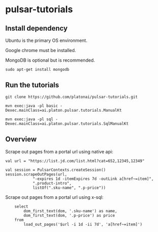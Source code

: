 # pulsar-tutorials

## Install dependency

Ubuntu is the primary OS environment. 

Google chrome must be installed. 

MongoDB is optional but is recommended. 

    sudo apt-get install mongodb

## Run the tutorials

    git clone https://github.com/platonai/pulsar-tutorials.git

    mvn exec:java -pl basic -Dexec.mainClass=ai.platon.pulsar.tutorials.ManualKt

    mvn exec:java -pl sql -Dexec.mainClass=ai.platon.pulsar.tutorials.SqlManualKt

## Overview

Scrape out pages from a portal url using native api:

    val url = "https://list.jd.com/list.html?cat=652,12345,12349"

    val session = PulsarContexts.createSession()
    session.scrapeOutPages(url,
                "-expires 1d -itemExpires 7d -outLink a[href~=item]",
                ".product-intro",
                listOf(".sku-name", ".p-price"))

Scrape out pages from a portal url using x-sql:

        select
            dom_first_text(dom, '.sku-name') as name,
            dom_first_text(dom, '.p-price') as price
        from
            load_out_pages('$url -i 1d -ii 7d', 'a[href~=item]')
